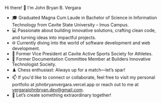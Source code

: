 Hi there! 👋 I'm John Bryan B. Vergara
- 🎓 Graduated Magna Cum Laude in Bachelor of Science in Information Technology from Cavite State University – Imus Campus.
- 💻 Passionate about building innovative solutions, crafting clean code, and turning ideas into impactful projects.
- 🌐 Currently diving into the world of software development and web development.
- 🤝 Former Vice President at Cavite Active Sports Society for Athletes.
- 📝 Former Documentation Committee Member at Builders Innovative Technologist Society.
- ♟️ Chess enthusiast: Always up for a match—let’s spar!
- 📫 If you'd like to connect or collaborate, feel free to visit my personal portfolio at johnbryanvergara.vercel.app or reach out to me at vergarajohnbryan.dev@gmail.com.
- 🚀 Let’s create something extraordinary together!
